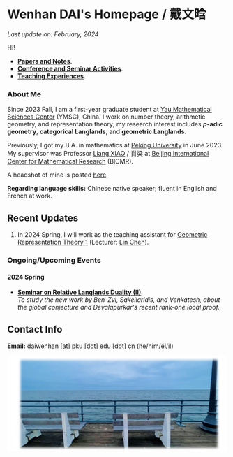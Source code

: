 # Wenhan DAI's Homepage / 戴文晗

_Last update on: February, 2024_

Hi!

- [**Papers and Notes**](./blurbs.md).
- [**Conference and Seminar Activities**](./activities.md).
- [**Teaching Experiences**](./teaching.md).


### About Me

Since 2023 Fall, I am a first-year graduate student at [Yau Mathematical Sciences Center](https://ymsc.tsinghua.edu.cn) (YMSC), China. I work on number theory, arithmetic geometry, and representation theory; my research interest includes **_p_-adic geometry**, **categorical Langlands**, and **geometric Langlands**.

Previously, I got my B.A. in mathematics at [Peking University](https://www.pku.edu.cn) in June 2023. My supervisor was Professor [Liang XIAO](https://bicmr.pku.edu.cn/~lxiao/index.htm) / 肖梁 at [Beijing International Center for Mathematical Research](https://bicmr.pku.edu.cn) (BICMR). 

A headshot of mine is posted [here](./headshot.jpg).

**Regarding language skills:** Chinese native speaker; fluent in English and French at work.



## Recent Updates

1. In 2024 Spring, I will work as the teaching assistant for [Geometric Representation Theory 1](https://windshower.github.io/linchen/teaching/s2024.html) (Lecturer: [Lin Chen](https://windshower.github.io/linchen/)).


### Ongoing/Upcoming Events

#### 2024 Spring

- [**Seminar on Relative Langlands Duality (II)**](./BZSV/BZSV2.md). <br/>
  _To study the new work by Ben-Zvi, Sakellaridis, and Venkatesh, about the global conjecture and Devalapurkar's recent rank-one local proof._

## Contact Info

**Email:** daiwenhan [at] pku [dot] edu [dot] cn (he/him/él/il)


![Dalian](./SantaMonica.jpeg)
